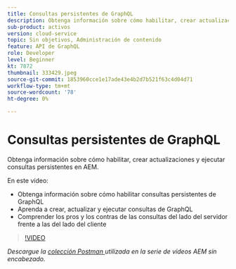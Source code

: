 ```yaml
---
title: Consultas persistentes de GraphQL
description: Obtenga información sobre cómo habilitar, crear actualizaciones y ejecutar consultas persistentes en AEM.
sub-product: activos
version: cloud-service
topic: Sin objetivos, Administración de contenido
feature: API de GraphQL
role: Developer
level: Beginner
kt: 7872
thumbnail: 333429.jpeg
source-git-commit: 1853960cce1e17ade43e4b2d7b521f63c4d04d71
workflow-type: tm+mt
source-wordcount: '78'
ht-degree: 0%

---
```



# Consultas persistentes de GraphQL

Obtenga información sobre cómo habilitar, crear actualizaciones y ejecutar consultas persistentes en AEM.

En este vídeo:

+ Obtenga información sobre cómo habilitar consultas persistentes de GraphQL
+ Aprenda a crear, actualizar y ejecutar consultas de GraphQL
+ Comprender los pros y los contras de las consultas del lado del servidor frente a las del lado del cliente

>[!VIDEO](https://video.tv.adobe.com/v/333429/?quality=12&learn=on)

_Descargue la  [colección Postman ](./assets/aem-headless-video-series.postman_collection.json) utilizada en la serie de vídeos AEM sin encabezado._
